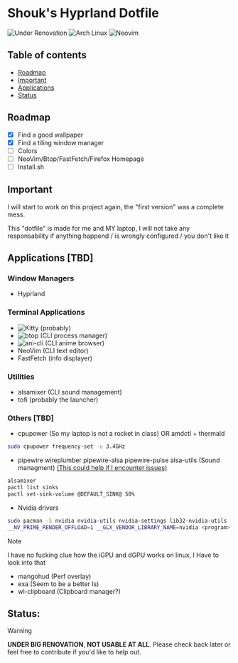 # Shouk's Hyprland Dotfile

![Under Renovation](https://img.shields.io/badge/Under%20Renovation-red?style=flat)
![Arch Linux](https://img.shields.io/badge/-Arch%20Linux-1793D1?logo=arch-linux&logoColor=white)
![Neovim](https://img.shields.io/badge/Neovim-57A143?logo=neovim&logoColor=white&style=flat)

## Table of contents
- [Roadmap](#Roadmap)
- [Important](#Important)
- [Applications](#Applications)
- [Status](#Status)

## Roadmap
- [x] Find a good wallpaper
- [x] Find a tiling window manager
- [ ] Colors
- [ ] NeoVim/Btop/FastFetch/Firefox Homepage
- [ ] Install.sh

## Important
I will start to work on this project again, the "first version" was a complete mess.

This "dotfile" is made for me and MY laptop, I will not take any responsability if anything happend / is wrongly configured / you don't like it

## Applications [**TBD**]
### Window Managers
- Hyprland

### Terminal Applications
- ![Kitty](https://github.com/kovidgoyal/kitty) (probably)
- ![btop](https://github.com/aristocratos/btop) (CLI process manager)
- ![ani-cli](https://github.com/pystardust/ani-cli) (CLI anime browser)
- NeoVim (CLI text editor)
- FastFetch (info displayer)

### Utilities
- alsamixer (CLI sound management)
- tofi (probably the launcher)

### Others [**TBD**]
- cpupower (So my laptop is not a rocket in class) OR amdctl + thermald
```bash
sudo cpupower frequency-set -u 3.4GHz
```
- pipewire wireplumber pipewire-alsa pipewire-pulse alsa-utils (Sound managment)
[(This could help if I encounter issues)](https://wiki.radioreference.com/index.php/ALSA)
```bash
alsamixer
pactl list sinks 
pactl set-sink-volume @DEFAULT_SINK@ 50%
```
- Nvidia drivers
```bash
sudo pacman -S nvidia nvidia-utils nvidia-settings lib32-nvidia-utils
__NV_PRIME_RENDER_OFFLOAD=1 __GLX_VENDOR_LIBRARY_NAME=nvidia <program> # To force an app to use the nvidia gpu
```
> [!Note]
> I have no fucking clue how the iGPU and dGPU works on linux, I Have to look into that
- mangohud (Perf overlay)
- exa (Seem to be a better ls)
- wl-clipboard (Clipboard manager?)


## **Status:**
> [!Warning]
> **UNDER BIG RENOVATION**, **NOT USABLE AT ALL**. Please check back later or feel free to contribute if you'd like to help out.
